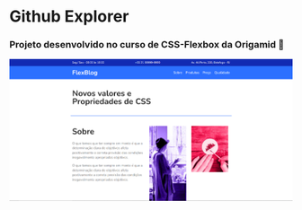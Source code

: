 # Github Explorer
<h3>Projeto desenvolvido no curso de CSS-Flexbox da Origamid 🚀</h3>

![Captura de tela 2022-09-28 134214](https://raw.githubusercontent.com/viniciusiess/curso-css-flexbox-projeto/main/img/printscreen.png)
